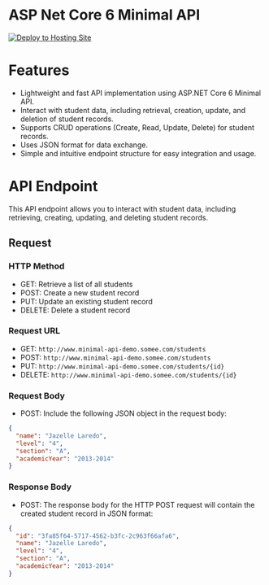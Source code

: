 # ASP Net Core 6 Minimal API

[![Deploy to Hosting Site](https://github.com/markylaredo/aspnet-core-minimal-api/actions/workflows/deploy.yml/badge.svg)](https://github.com/markylaredo/aspnet-core-minimal-api/actions/workflows/deploy.yml)
# Features
- Lightweight and fast API implementation using ASP.NET Core 6 Minimal API.
- Interact with student data, including retrieval, creation, update, and deletion of student records.
- Supports CRUD operations (Create, Read, Update, Delete) for student records.
- Uses JSON format for data exchange.
- Simple and intuitive endpoint structure for easy integration and usage.


# API Endpoint
This API endpoint allows you to interact with student data, including retrieving, creating, updating, and deleting student records.

## Request
### HTTP Method
- GET: Retrieve a list of all students
- POST: Create a new student record
- PUT: Update an existing student record
- DELETE: Delete a student record

### Request URL
- GET: `http://www.minimal-api-demo.somee.com/students`
- POST: `http://www.minimal-api-demo.somee.com/students`
- PUT: `http://www.minimal-api-demo.somee.com/students/{id}`
- DELETE: `http://www.minimal-api-demo.somee.com/students/{id}`

### Request Body
- POST: Include the following JSON object in the request body:
```json
{
  "name": "Jazelle Laredo",
  "level": "4",
  "section": "A",
  "academicYear": "2013-2014"
}

```

### Response Body
- POST: The response body for the HTTP POST request will contain the created student record in JSON format:
```json
{
  "id": "3fa85f64-5717-4562-b3fc-2c963f66afa6",
  "name": "Jazelle Laredo",
  "level": "4",
  "section": "A",
  "academicYear": "2013-2014"
}

```
